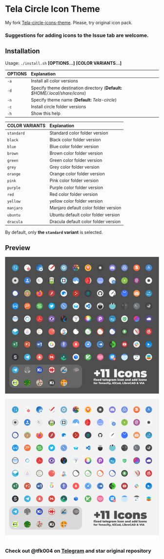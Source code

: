 # Tela Circle Icon Theme

My fork [Tela-circle-icons-theme](https://github.com/vinceliuice/Tela-circle-icon-theme). Please, try original icon pack.

### Suggestions for adding icons to the Issue tab are welcome.

## Installation

Usage:  `./install.sh`  **[OPTIONS...]** **[COLOR VARIANTS...]**

| OPTIONS     | Explanation                                                                   |
|:------------|:------------------------------------------------------------------------------|
| `-a`        | Install all color versions                                                    |
| `-d`        | Specify theme destination directory (**Default:** _$HOME/.local/share/icons_) |
| `-n`        | Specify theme name (**Default:** _Tela-circle_)                               |
| `-c`        | Install circle folder versions                                                |
| `-h`        | Show this help                                                                |

| COLOR VARIANTS    | Explanation                           |
|:------------------|:--------------------------------------|
| `standard`        | Standard color folder version         |
| `black`           | Black color folder version            |
| `blue`            | Blue color folder version             |
| `brown`           | Brown color folder version            |
| `green`           | Green color folder version            |
| `grey`            | Grey color folder version             |
| `orange`          | Orange color folder version           |
| `pink`            | Pink color folder version             |
| `purple`          | Purple color folder version           |
| `red`             | Red color folder version              |
| `yellow`          | yellow color folder version           |
| `manjaro`         | Manjaro default color folder version  |
| `ubuntu`          | Ubuntu default color folder version   |
| `dracula`         | Dracula default color folder version   |

By default, only **the `standard` variant** is selected.

## Preview

![Tela](preview.png)

![Tela-light](preview-light.png)

### Check out @tfk004 on [Telegram](https://t.me/tfk004) and star original repository
